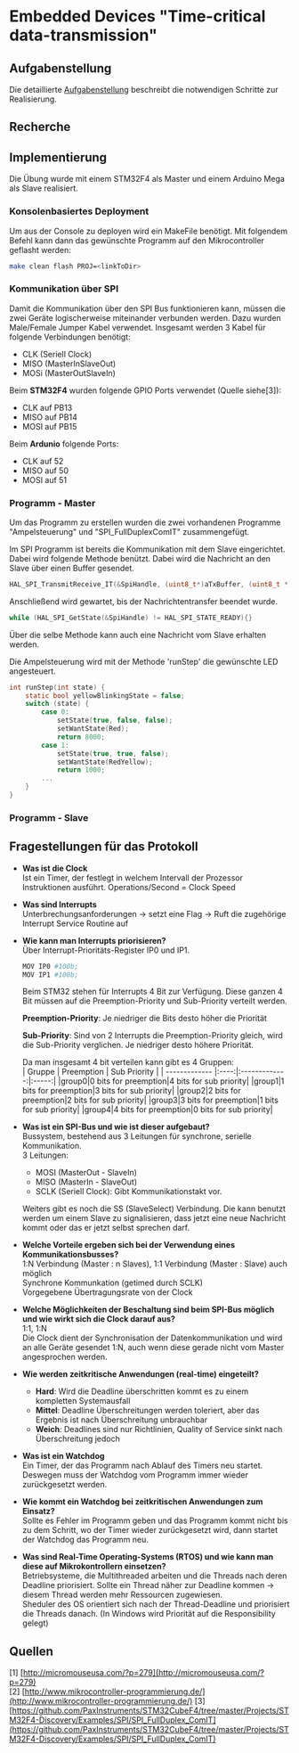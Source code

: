 # Embedded Devices "Time-critical data-transmission"

## Aufgabenstellung
Die detaillierte [Aufgabenstellung](TASK.md) beschreibt die notwendigen Schritte zur Realisierung.

## Recherche

## Implementierung
Die Übung wurde mit einem STM32F4 als Master und einem Arduino Mega als Slave realisiert.

### Konsolenbasiertes Deployment
Um aus der Console zu deployen wird ein MakeFile benötigt. Mit folgendem Befehl kann dann das gewünschte Programm auf den Mikrocontroller geflasht werden:
```bash
make clean flash PROJ=<linkToDir>
```

### Kommunikation über SPI
Damit die Kommunikation über den SPI Bus funktionieren kann, müssen die zwei Geräte logischerweise miteinander verbunden werden. Dazu wurden Male/Female Jumper Kabel verwendet. Insgesamt werden 3 Kabel für folgende Verbindungen benötigt:
- CLK (Seriell Clock)  
- MISO (MasterInSlaveOut)  
- MOSi (MasterOutSlaveIn)

Beim __STM32F4__ wurden folgende GPIO Ports verwendet (Quelle siehe[3]):
- CLK auf PB13  
- MISO auf PB14
- MOSI auf PB15

Beim __Ardunio__ folgende Ports:  
- CLK auf 52
- MISO auf 50
- MOSI auf 51

### Programm - Master
Um das Programm zu erstellen wurden die zwei vorhandenen Programme "Ampelsteuerung" und "SPI_FullDuplexComIT" zusammengefügt.  

Im SPI Programm ist bereits die Kommunikation mit dem Slave eingerichtet. Dabei wird folgende Methode benützt. Dabei wird die Nachricht an den Slave über einen Buffer gesendet.
```c
HAL_SPI_TransmitReceive_IT(&SpiHandle, (uint8_t*)aTxBuffer, (uint8_t *)aRxBuffer, BUFFERSIZE)
```
Anschließend wird gewartet, bis der Nachrichtentransfer beendet wurde.
```c
while (HAL_SPI_GetState(&SpiHandle) != HAL_SPI_STATE_READY){}
```
Über die selbe Methode kann auch eine Nachricht vom Slave erhalten werden.

Die Ampelsteuerung wird mit der Methode 'runStep' die gewünschte LED angesteuert.
```c
int runStep(int state) {
    static bool yellowBlinkingState = false;
    switch (state) {
        case 0:
            setState(true, false, false);
            setWantState(Red);
            return 8000;
        case 1:
            setState(true, true, false);
            setWantState(RedYellow);
            return 1000;
        ...
    }
}
```

### Programm - Slave

## Fragestellungen für das Protokoll
+ __Was ist die Clock__  
Ist ein Timer, der festlegt in welchem Intervall der Prozessor Instruktionen ausführt. Operations/Second = Clock Speed  
+ __Was sind Interrupts__  
Unterbrechungsanforderungen -> setzt eine Flag -> Ruft die zugehörige Interrupt Service Routine auf
+ __Wie kann man Interrupts priorisieren?__  
Über Interrupt-Prioritäts-Register IP0 und IP1.
    ```bash
    MOV IP0 #100b;
    MOV IP1 #100b;
    ```
    Beim STM32 stehen für Interrupts 4 Bit zur Verfügung. Diese ganzen 4 Bit müssen auf die Preemption-Priority und Sub-Priority verteilt werden.  
      
    **Preemption-Priority**: Je niedriger die Bits desto höher die Priorität  
      
    **Sub-Priority**: Sind von 2 Interrupts die Preemption-Priority gleich, wird die Sub-Priority verglichen. Je niedriger desto höhere Priorität.  
      
    Da man insgesamt 4 bit verteilen kann gibt es 4 Gruppen:  
    | Gruppe | Preemption | Sub Priority |
    | ------------- |:----:|:-------------:|:-----:|
    |group0|0 bits for preemption|4 bits for sub priority|
    |group1|1 bits for preemption|3 bits for sub priority|
    |group2|2 bits for preemption|2 bits for sub priority|
    |group3|3 bits for preemption|1 bits for sub priority|
    |group4|4 bits for preemption|0 bits for sub priority|

+ __Was ist ein SPI-Bus und wie ist dieser aufgebaut?__  
Bussystem, bestehend aus 3 Leitungen für synchrone, serielle Kommunikation.  
3 Leitungen:  
    - MOSI (MasterOut - SlaveIn)
    - MISO (MasterIn - SlaveOut)
    - SCLK (Seriell Clock): Gibt Kommunikationstakt vor.  
    
    Weiters gibt es noch die SS (SlaveSelect) Verbindung. Die kann benutzt werden um einem Slave zu signalisieren, dass jetzt eine neue Nachricht kommt oder das er jetzt selbst sprechen darf.
+ __Welche Vorteile ergeben sich bei der Verwendung eines Kommunikationsbusses?__  
1:N Verbindung (Master : n Slaves), 1:1 Verbindung (Master : Slave) auch möglich  
Synchrone Kommunkation (getimed durch SCLK)  
Vorgegebene Übertragungsrate von der Clock
+ __Welche Möglichkeiten der Beschaltung sind beim SPI-Bus möglich und wie wirkt sich die Clock darauf aus?__  
 1:1, 1:N  
Die Clock dient der Synchronisation der Datenkommunikation und wird an alle Geräte gesendet 1:N, auch wenn diese gerade nicht vom Master angesprochen werden.  

+ __Wie werden zeitkritische Anwendungen (real-time) eingeteilt?__  
    - **Hard**: Wird die Deadline überschritten kommt es zu einem kompletten Systemausfall  
    - **Mittel**: Deadline Überschreitungen werden toleriert, aber das Ergebnis ist nach Überschreitung unbrauchbar  
    - **Weich**: Deadlines sind nur Richtlinien, Quality of Service sinkt nach Überschreitung jedoch

+ __Was ist ein Watchdog__  
Ein Timer, der das Programm nach Ablauf des Timers neu startet. Deswegen muss der Watchdog vom Programm immer wieder zurückgesetzt werden.
+ __Wie kommt ein Watchdog bei zeitkritischen Anwendungen zum Einsatz?__  
Sollte es Fehler im Programm geben und das Programm kommt nicht bis zu dem Schritt, wo der Timer wieder zurückgesetzt wird, dann startet der Watchdog das Programm neu.
+ __Was sind Real-Time Operating-Systems (RTOS) und wie kann man diese auf Mikrokontrollern einsetzen?__  
Betriebsysteme, die Multithreaded arbeiten und die Threads nach deren Deadline priorisiert. Sollte ein Thread näher zur Deadline kommen -> diesem Thread werden mehr Ressourcen zugewiesen.  
Sheduler des OS orientiert sich nach der Thread-Deadline und priorisiert die Threads danach. (In Windows wird Priorität auf die Responsibility gelegt)

## Quellen
[1] [http://micromouseusa.com/?p=279](http://micromouseusa.com/?p=279)  
[2] [http://www.mikrocontroller-programmierung.de/](http://www.mikrocontroller-programmierung.de/)
[3] [https://github.com/PaxInstruments/STM32CubeF4/tree/master/Projects/STM32F4-Discovery/Examples/SPI/SPI_FullDuplex_ComIT](https://github.com/PaxInstruments/STM32CubeF4/tree/master/Projects/STM32F4-Discovery/Examples/SPI/SPI_FullDuplex_ComIT)
